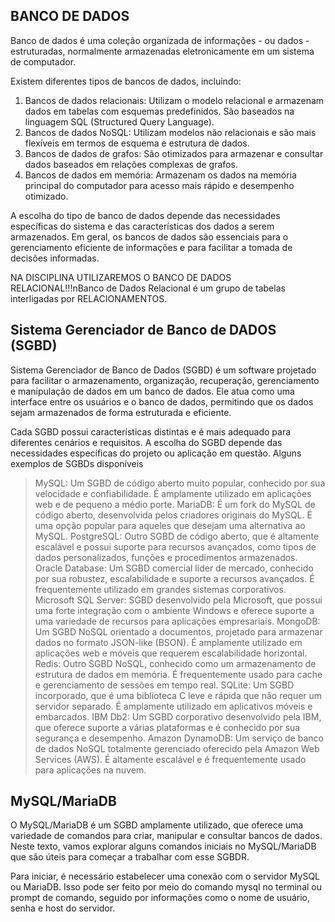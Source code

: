 BANCO DE DADOS
--  
Banco de dados é uma coleção organizada de informações - ou dados - estruturadas, normalmente armazenadas eletronicamente em um sistema de computador.

Existem diferentes tipos de bancos de dados, incluindo:
1) Bancos de dados relacionais: Utilizam o modelo relacional e armazenam dados em tabelas com esquemas predefinidos. São baseados na linguagem SQL (Structured Query Language).
2) Bancos de dados NoSQL: Utilizam modelos não relacionais e são mais flexíveis em termos de esquema e estrutura de dados.
3) Bancos de dados de grafos: São otimizados para armazenar e consultar dados baseados em relações complexas de grafos.
4) Bancos de dados em memória: Armazenam os dados na memória principal do computador para acesso mais rápido e desempenho otimizado.

A escolha do tipo de banco de dados depende das necessidades específicas do sistema e das características dos dados a serem armazenados. Em geral, os bancos de dados são essenciais para o gerenciamento eficiente de informações e para facilitar a tomada de decisões informadas.

NA DISCIPLINA UTILIZAREMOS O BANCO DE DADOS RELACIONAL!!!nBanco de Dados Relacional é um grupo de tabelas interligadas por RELACIONAMENTOS.

Sistema Gerenciador de Banco de DADOS (SGBD)
-
Sistema Gerenciador de Banco de Dados (SGBD) é um software projetado para facilitar o armazenamento, organização, recuperação, gerenciamento e manipulação de dados em um banco de dados. Ele atua como uma interface entre os usuários e o banco de dados, permitindo que os dados sejam armazenados de forma estruturada e eficiente.

Cada SGBD possui características distintas e é mais adequado para diferentes cenários e requisitos. A escolha do SGBD depende das necessidades específicas do projeto ou aplicação em questão. Alguns exemplos de SGBDs disponíveis
> MySQL: Um SGBD de código aberto muito popular, conhecido por sua velocidade e confiabilidade. É amplamente utilizado em aplicações web e de pequeno a médio porte.
> MariaDB: É um fork do MySQL de código aberto, desenvolvida pelos criadores originais do MySQL. É uma opção popular para aqueles que desejam uma alternativa ao MySQL.
> PostgreSQL: Outro SGBD de código aberto, que é altamente escalável e possui suporte para recursos avançados, como tipos de dados personalizados, funções e procedimentos armazenados.
> Oracle Database: Um SGBD comercial líder de mercado, conhecido por sua robustez, escalabilidade e suporte a recursos avançados. É frequentemente utilizado em grandes sistemas corporativos.
> Microsoft SQL Server: SGBD desenvolvido pela Microsoft, que possui uma forte integração com o ambiente Windows e oferece suporte a uma variedade de recursos para aplicações empresariais.
> MongoDB: Um SGBD NoSQL orientado a documentos, projetado para armazenar dados no formato JSON-like (BSON). É amplamente utilizado em aplicações web e móveis que requerem escalabilidade horizontal.
> Redis: Outro SGBD NoSQL, conhecido como um armazenamento de estrutura de dados em memória. É frequentemente usado para cache e gerenciamento de sessões em tempo real.
> SQLite: Um SGBD incorporado, que é uma biblioteca C leve e rápida que não requer um servidor separado. É amplamente utilizado em aplicativos móveis e embarcados.
> IBM Db2: Um SGBD corporativo desenvolvido pela IBM, que oferece suporte a várias plataformas e é conhecido por sua segurança e desempenho.
> Amazon DynamoDB: Um serviço de banco de dados NoSQL totalmente gerenciado oferecido pela Amazon Web Services (AWS). É altamente escalável e é frequentemente usado para aplicações na nuvem.

MySQL/MariaDB
-
O MySQL/MariaDB é um SGBD amplamente utilizado, que oferece uma variedade de comandos para criar, manipular e consultar bancos de dados. Neste texto, vamos explorar alguns comandos iniciais no MySQL/MariaDB que são úteis para começar a trabalhar com esse SGBDR.

Para iniciar, é necessário estabelecer uma conexão com o servidor MySQL ou MariaDB. Isso pode ser feito por meio do comando mysql no terminal ou prompt de comando, seguido por informações como o nome de usuário, senha e host do servidor.
